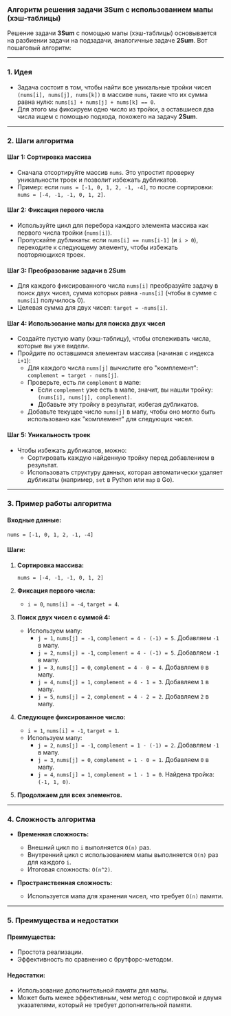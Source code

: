 ### Алгоритм решения задачи **3Sum** с использованием мапы (хэш-таблицы)

Решение задачи **3Sum** с помощью мапы (хэш-таблицы) основывается на разбиении задачи на подзадачи, аналогичные задаче **2Sum**. Вот пошаговый алгоритм:

---

### 1. **Идея**
- Задача состоит в том, чтобы найти все уникальные тройки чисел `(nums[i], nums[j], nums[k])` в массиве `nums`, такие что их сумма равна нулю: `nums[i] + nums[j] + nums[k] == 0`.
- Для этого мы фиксируем одно число из тройки, а оставшиеся два числа ищем с помощью подхода, похожего на задачу **2Sum**.

---

### 2. **Шаги алгоритма**

#### Шаг 1: Сортировка массива
- Сначала отсортируйте массив `nums`. Это упростит проверку уникальности троек и позволит избежать дубликатов.
- Пример: если `nums = [-1, 0, 1, 2, -1, -4]`, то после сортировки: `nums = [-4, -1, -1, 0, 1, 2]`.

#### Шаг 2: Фиксация первого числа
- Используйте цикл для перебора каждого элемента массива как первого числа тройки (`nums[i]`).
- Пропускайте дубликаты: если `nums[i] == nums[i-1]` (и `i > 0`), переходите к следующему элементу, чтобы избежать повторяющихся троек.

#### Шаг 3: Преобразование задачи в 2Sum
- Для каждого фиксированного числа `nums[i]` преобразуйте задачу в поиск двух чисел, сумма которых равна `-nums[i]` (чтобы в сумме с `nums[i]` получилось 0).
- Целевая сумма для двух чисел: `target = -nums[i]`.

#### Шаг 4: Использование мапы для поиска двух чисел
- Создайте пустую мапу (хэш-таблицу), чтобы отслеживать числа, которые вы уже видели.
- Пройдите по оставшимся элементам массива (начиная с индекса `i+1`):
  - Для каждого числа `nums[j]` вычислите его "комплемент": `complement = target - nums[j]`.
  - Проверьте, есть ли `complement` в мапе:
    - Если `complement` уже есть в мапе, значит, вы нашли тройку: `(nums[i], nums[j], complement)`.
    - Добавьте эту тройку в результат, избегая дубликатов.
  - Добавьте текущее число `nums[j]` в мапу, чтобы оно могло быть использовано как "комплемент" для следующих чисел.

#### Шаг 5: Уникальность троек
- Чтобы избежать дубликатов, можно:
  - Сортировать каждую найденную тройку перед добавлением в результат.
  - Использовать структуру данных, которая автоматически удаляет дубликаты (например, `set` в Python или `map` в Go).

---

### 3. **Пример работы алгоритма**

#### Входные данные:
```plaintext
nums = [-1, 0, 1, 2, -1, -4]
```

#### Шаги:
1. **Сортировка массива:**
   ```plaintext
   nums = [-4, -1, -1, 0, 1, 2]
   ```

2. **Фиксация первого числа:**
   - `i = 0`, `nums[i] = -4`, `target = 4`.

3. **Поиск двух чисел с суммой 4:**
   - Используем мапу:
     - `j = 1`, `nums[j] = -1`, `complement = 4 - (-1) = 5`. Добавляем `-1` в мапу.
     - `j = 2`, `nums[j] = -1`, `complement = 4 - (-1) = 5`. Добавляем `-1` в мапу.
     - `j = 3`, `nums[j] = 0`, `complement = 4 - 0 = 4`. Добавляем `0` в мапу.
     - `j = 4`, `nums[j] = 1`, `complement = 4 - 1 = 3`. Добавляем `1` в мапу.
     - `j = 5`, `nums[j] = 2`, `complement = 4 - 2 = 2`. Добавляем `2` в мапу.

4. **Следующее фиксированное число:**
   - `i = 1`, `nums[i] = -1`, `target = 1`.
   - Используем мапу:
     - `j = 2`, `nums[j] = -1`, `complement = 1 - (-1) = 2`. Добавляем `-1` в мапу.
     - `j = 3`, `nums[j] = 0`, `complement = 1 - 0 = 1`. Добавляем `0` в мапу.
     - `j = 4`, `nums[j] = 1`, `complement = 1 - 1 = 0`. Найдена тройка: `(-1, 1, 0)`.

5. **Продолжаем для всех элементов.**

---

### 4. **Сложность алгоритма**

- **Временная сложность:**
  - Внешний цикл по `i` выполняется `O(n)` раз.
  - Внутренний цикл с использованием мапы выполняется `O(n)` раз для каждого `i`.
  - Итоговая сложность: `O(n^2)`.

- **Пространственная сложность:**
  - Используется мапа для хранения чисел, что требует `O(n)` памяти.

---

### 5. **Преимущества и недостатки**

#### Преимущества:
- Простота реализации.
- Эффективность по сравнению с брутфорс-методом.

#### Недостатки:
- Использование дополнительной памяти для мапы.
- Может быть менее эффективным, чем метод с сортировкой и двумя указателями, который не требует дополнительной памяти.